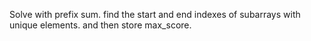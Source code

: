 Solve with prefix sum. find the start and end indexes of subarrays with unique elements. and then store max_score.